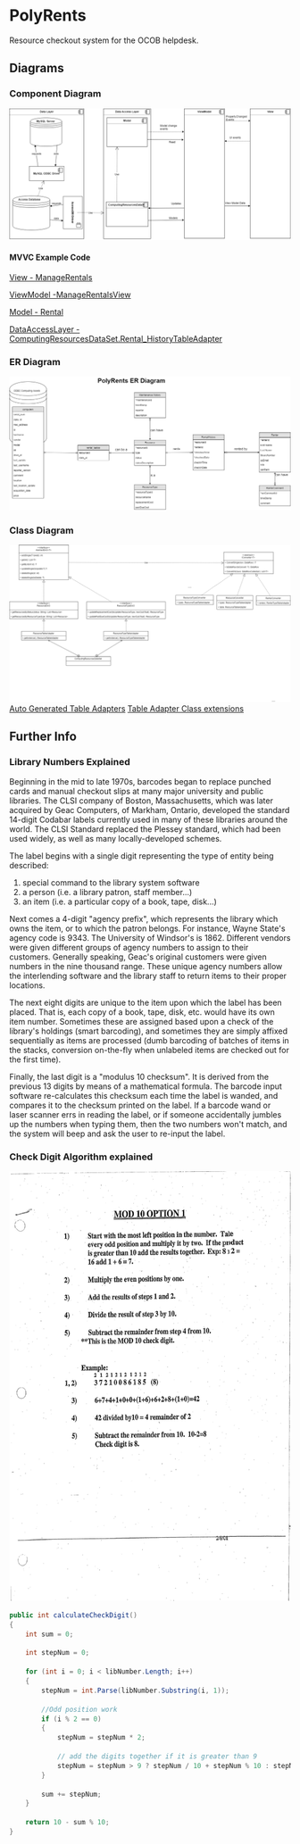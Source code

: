 # PolyRents
Resource checkout system for the OCOB helpdesk.
## Diagrams

### Component Diagram
![Alt text](docs/ComponentDiagram.png?raw=true "Component Diagram")
#### MVVC Example Code
[View - ManageRentals](https://github.com/mdavis60/PolyRents/blob/master/PolyRents/PolyRents/views/manage/ManageRentalsView.xaml)

[ViewModel -ManageRentalsView](https://github.com/mdavis60/PolyRents/blob/master/PolyRents/PolyRents/views/manage/ManageRentalsView.xaml.cs)

[Model - Rental](https://github.com/mdavis60/PolyRents/blob/master/PolyRents/PolyRents/model/Rental.cs)

[DataAccessLayer - ComputingResourcesDataSet.Rental_HistoryTableAdapter](https://github.com/mdavis60/PolyRents/blob/883152b2dcd978c83803fb3d8dddfab118e5886f/PolyRents/PolyRents/ComputingResourcesDataSet.cs#L22-L95)

### ER Diagram
![Alt text](docs/PolyRentsERDiagram.png?raw=true "ER Diagram")



### Class Diagram
![Alt text](docs/ClassDiagram.png?raw=true "Class Diagram")
[Auto Generated Table Adapters](https://github.com/mdavis60/PolyRents/blob/master/PolyRents/PolyRents/ComputingResourcesDataSet.Designer.cs)
[Table Adapter Class extensions](https://github.com/mdavis60/PolyRents/blob/master/PolyRents/PolyRents/ComputingResourcesDataSet.cs)

## Further Info
### Library Numbers Explained

Beginning in the mid to late 1970s, barcodes began to replace punched cards and manual
checkout slips at many major university and public libraries. The CLSI company of Boston,
Massachusetts, which was later acquired by Geac Computers, of Markham, Ontario, developed
the standard 14-digit Codabar labels currently used in many of these libraries around the world.
The CLSI Standard replaced the Plessey standard, which had been used widely, as well as many
locally-developed schemes.

The label begins with a single digit representing the type of entity being described:
1. special command to the library system software
2. a person (i.e. a library patron, staff member...)
3. an item (i.e. a particular copy of a book, tape, disk...)

Next comes a 4-digit "agency prefix", which represents the library which owns the item, or to which
the patron belongs. For instance, Wayne State's agency code is 9343. The University of Windsor's
is 1862. Different vendors were given different groups of agency numbers to assign to their
customers. Generally speaking, Geac's original customers were given numbers in the nine thousand
range. These unique agency numbers allow the interlending software and the library staff to return
items to their proper locations.

The next eight digits are unique to the item upon which the label has been placed. That is, each
copy of a book, tape, disk, etc. would have its own item number. Sometimes these are assigned
based upon a check of the library's holdings (smart barcoding), and sometimes they are simply
affixed sequentially as items are processed (dumb barcoding of batches of items in the stacks,
conversion on-the-fly when unlabeled items are checked out for the first time).

Finally, the last digit is a "modulus 10 checksum". It is derived from the previous 13 digits by
means of a mathematical formula. The barcode input software re-calculates this checksum each
time the label is wanded, and compares it to the checksum printed on the label. If a barcode wand
or laser scanner errs in reading the label, or if someone accidentally jumbles up the numbers when
typing them, then the two numbers won't match, and the system will beep and ask the user to
re-input the label.

### Check Digit Algorithm explained
<img src="docs/Mod10Opt1.jpg" width="595" height="770"/>

```java
public int calculateCheckDigit()
{
    int sum = 0;

    int stepNum = 0;

    for (int i = 0; i < libNumber.Length; i++)
    {
        stepNum = int.Parse(libNumber.Substring(i, 1));
        
        //Odd position work
        if (i % 2 == 0)
        {
            stepNum = stepNum * 2;

            // add the digits together if it is greater than 9
            stepNum = stepNum > 9 ? stepNum / 10 + stepNum % 10 : stepNum;
        }

        sum += stepNum;
    }

    return 10 - sum % 10;
}
```
